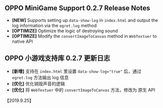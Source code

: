 ## OPPO MiniGame Support 0.2.7 Release Notes

- **[NEW]** Supports setting up `data-show-log` in `index.html` and output the log information via the `egret.log` method
- **[OPTIMIZE]**  Optimize the logic of destroying sound
- **[OPTIMIZE]**  Modify the `convertImageToCanvas` method in `WebTextuer` to native API


## OPPO 小游戏支持库 0.2.7 更新日志
- **[新增]** 支持在 `index.html` 里设置 `data-show-log="true"` 后，通过 `egret.log` 方法输出 log 信息
- **[优化]** 优化销毁声音的逻辑
- **[优化]** 将 `WebTextuer` 中的 `convertImageToCanvas` 方法，修改为 原生 API

【2019.9.25】